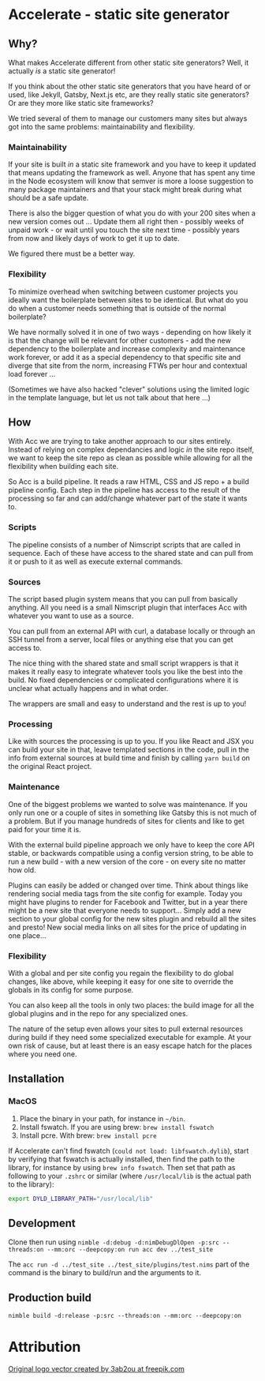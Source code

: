 # Accelerate - static site generator

## Why?

What makes Accelerate different from other static site generators? Well,
it actually _is_ a static site generator!

If you think about the other static site generators that you have heard of
or used, like Jekyll, Gatsby, Next.js etc, are they really static site
generators? Or are they more like static site frameworks?

We tried several of them to manage our customers many sites but always got
into the same problems: maintainability and flexibility.

### Maintainability

If your site is built _in_ a static site framework and you have to keep it
updated that means updating the framework as well. Anyone that has spent
any time in the Node ecosystem will know that semver is more a loose
suggestion to many package maintainers and that your stack might break during
what should be a safe update.

There is also the bigger question of what you do with your 200 sites when a new
version comes out ... Update them all right then -
possibly weeks of unpaid work - or wait until you touch the site next time -
possibly years from now and likely days of work to get it up to date.

We figured there must be a better way.

### Flexibility

To minimize overhead when switching between customer projects you ideally want
the boilerplate between sites to be identical. But what do you do when a
customer needs something that is outside of the normal boilerplate?

We have normally solved it in one of two ways - depending on how likely it is
that the change will be relevant for other customers - add the new dependency to
the boilerplate and increase complexity and maintenance work forever, or add it
as a special dependency to that specific site and diverge that site from the
norm, increasing FTWs per hour and contextual load forever ...

(Sometimes we have also hacked "clever" solutions using the limited logic in the
template language, but let us not talk about that here ...)

## How

With Acc we are trying to take another approach to our sites entirely. Instead
of relying on complex dependancies and logic _in_ the site repo itself, we want
to keep the site repo as clean as possible while allowing for all the
flexibility when building each site.

So Acc is a build pipeline. It reads a raw HTML, CSS and JS repo + a build
pipeline config. Each step in the pipeline has access to the result of the
processing so far and can add/change whatever part of the state it wants to.

### Scripts

The pipeline consists of a number of Nimscript scripts that are called in
sequence. Each of these have access to the shared state and can pull from it or
push to it as well as execute external commands.

### Sources

The script based plugin system means that you can pull from basically anything.
All you need is a small Nimscript plugin that interfaces Acc with whatever you
want to use as a source.

You can pull from an external API with curl, a database locally or through an
SSH tunnel from a server, local files or anything else that you can get access
to.

The nice thing with the shared state and small script wrappers is that it makes
it really easy to integrate whatever tools you like the best into the build. No
fixed dependencies or complicated configurations where it is unclear what
actually happens and in what order.

The wrappers are small and easy to understand and the rest is up to you!

### Processing

Like with sources the processing is up to you. If you like React and JSX you can
build your site in that, leave templated sections in the code, pull in the info
from external sources at build time and finish by calling `yarn build` on the
original React project.

### Maintenance

One of the biggest problems we wanted to solve was maintenance. If you only run
one or a couple of sites in something like Gatsby this is not much of a problem.
But if you manage hundreds of sites for clients and like to get paid for your
time it is.

With the external build pipeline approach we only have to keep the core API
stable, or backwards compatible using a config version string, to be able to run
a new build - with a new version of the core - on every site no matter how old.

Plugins can easily be added or changed over time. Think about things like
rendering social media tags from the site config for example. Today you might
have plugins to render for Facebook and Twitter, but in a year there might be a
new site that everyone needs to support... Simply add a new section to your
global config for the new sites plugin and rebuild all the sites and presto!
New social media links on all sites for the price of updating in one place...

### Flexibility

With a global and per site config you regain the flexibility to do global
changes, like above, while keeping it easy for one site to override the globals
in its config for some purpose.

You can also keep all the tools in only two places: the build image for all the
global plugins and in the repo for any specialized ones.

The nature of the setup even allows your sites to pull external resources during
build if they need some specialized executable for example. At your own risk of
cause, but at least there is an easy escape hatch for the places where you need
one.

## Installation

### MacOS

1. Place the binary in your path, for instance in `~/bin`.
2. Install fswatch. If you are using brew: `brew install fswatch`
3. Install pcre. With brew: `brew install pcre`

If Accelerate can't find fswatch (`could not load: libfswatch.dylib`),
start by verifying that fswatch is actually installed, then find the path
to the library, for instance by using `brew info fswatch`. Then set that path as following to your `.zshrc`
or similar (where `/usr/local/lib` is the actual path to the library):
```sh
export DYLD_LIBRARY_PATH="/usr/local/lib"
```

## Development

Clone then run using `nimble -d:debug -d:nimDebugDlOpen -p:src --threads:on
 --mm:orc --deepcopy:on run acc dev ../test_site`

The `acc run -d ../test_site ../test_site/plugins/test.nims` part of the command
is the binary to build/run and the arguments to it.

## Production build

`nimble build -d:release -p:src --threads:on --mm:orc --deepcopy:on`

# Attribution

[Original logo vector created by 3ab2ou at freepik.com](https://www.freepik.com/vectors/logo)
